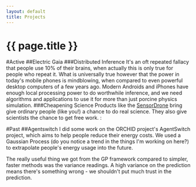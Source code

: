 ```yaml
---
layout: default
title: Projects
---
```

<h1>{{ page.title }}</h1>

#Active
##Electric Gaia
###Distributed Inference
It's an oft repeated fallacy that people use 10% of their brains, when actually this is only true for people who repeat it. What is universally true however that the power in today's mobile phones is mindblowing, when compared to even powerful desktop computers of a few years ago. Modern Androids and iPhones have enough local processing power to do worthwhile inference, and we need algorithms and applications to use it for more than just porcine physics simulation.
###Cheapening Science
Products like the [SensorDrone](http://sensordrone.com) bring give ordinary people (like you!) a chance to do real science. They also give scientists the chance to get free work. :


#Past
##Agentswitch
I did some work on the ORCHID project's AgentSwitch project, which aims to help people reduce their energy costs. We used a Gaussian Process (do you notice a trend in the things I'm working on here?) to extrapolate people's energy usage into the future. 

The really useful thing we got from the GP framework compared to simpler, faster methods was the variance readings. A high variance on the prediction means there's something wrong - we shouldn't put much trust in the prediction.

